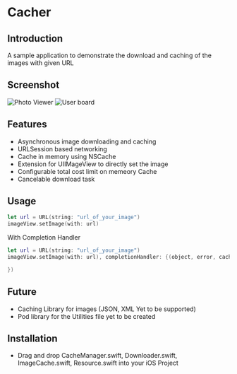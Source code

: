 # Cacher

## Introduction
A sample application to demonstrate the download and caching of the images with given URL

## Screenshot
![Photo Viewer](/Screenshots/PhotoView.jpeg)
![User board](/Screenshots/UserList.jpeg)

## Features
- Asynchronous image downloading and caching
- URLSession based networking
- Cache in memory using NSCache
- Extension for UIIMageView to directly set the image
- Configurable total cost limit on memeory Cache
- Cancelable download task

## Usage

```swift
let url = URL(string: "url_of_your_image")
imageView.setImage(with: url)
```

With Completion Handler

```swift
let url = URL(string: "url_of_your_image")
imageView.setImage(with: url), completionHandler: {(object, error, cacheType, url) in

})
```
## Future
- Caching Library for images (JSON, XML Yet to be supported)
- Pod library for the Utilities file yet to be created

## Installation
- Drag and drop CacheManager.swift, Downloader.swift, ImageCache.swift, Resource.swift into your iOS Project

